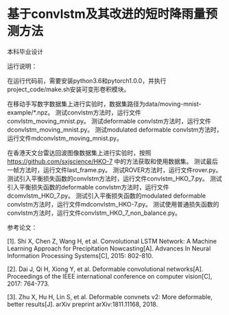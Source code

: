 # 基于convlstm及其改进的短时降雨量预测方法 

本科毕业设计

运行说明：

在运行代码前，需要安装python3.6和pytorch1.0.0，并执行project_code/make.sh安装可变形卷积模块。

在移动手写数字数据集上进行实验时，数据集路径为data/moving-mnist-example/*.npz。
测试convlstm方法时，运行文件convlstm_moving_mnist.py。
测试deformable convlstm方法时，运行文件dconvlstm_moving_mnist.py。
测试modulated deformable convlstm方法时，运行文件mdconvlstm_moving_mnist.py。

在香港天文台雷达回波图像数据集上进行实验时，按照 https://github.com/sxjscience/HKO-7 中的方法获取和使用数据集。
测试最后一帧方法时，运行文件last_frame.py。
测试ROVER方法时，运行文件rover.py。
测试引入平衡损失函数的convlstm方法时，运行文件convlstm_HKO_7.py。
测试引入平衡损失函数的deformable convlstm方法时，运行文件dcomvlstm_HKO_7.py。
测试引入平衡损失函数的modulated deformable convlstm方法时，运行文件mdconvlstm_HKO-7.py。
测试使用普通损失函数的convlstm方法时，运行文件convlstm_HKO_7_non_balance.py。

参考论文：

[1]. Shi X, Chen Z, Wang H, et al. Convolutional LSTM Network: A Machine Learning Approach for Precipitation 
Nowcasting[A]. Advances In Neural Information Processing Systems[C], 2015: 802-810.

[2]. Dai J, Qi H, Xiong Y, et al. Deformable convolutional networks[A]. Proceedings of the IEEE international 
conference on computer vision[C], 2017: 764-773.

[3]. Zhu X, Hu H, Lin S, et al. Deformable convnets v2: More deformable, better results[J]. arXiv preprint 
arXiv:1811.11168, 2018.
